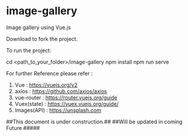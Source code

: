 # image-gallery
Image gallery using Vue.js

Download to fork the project.

To run the project:

cd <path_to_your_folder>/image-gallery
npm install
npm run serve


For further Reference please refer :

1. Vue         : https://vuejs.org/v2
2. axios       : https://github.com/axios/axios
3. vue-router  : https://router.vuejs.org/guide
4. Vuex(state) : https://vuex.vuejs.org/guide/
5. Images(API) : https://unsplash.com

##This document is under construction.##
##Will be updated in coming Future #####
